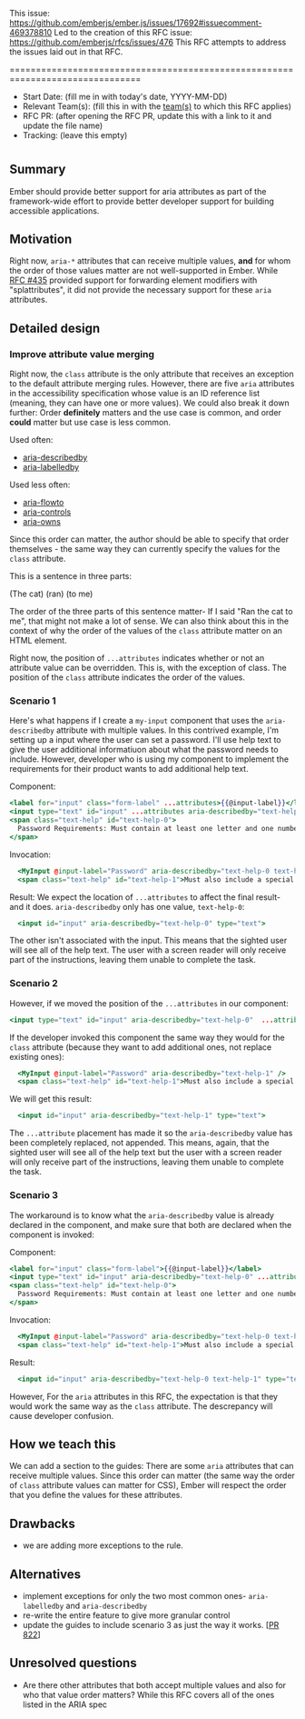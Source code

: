 This issue: https://github.com/emberjs/ember.js/issues/17692#issuecomment-469378810
Led to the creation of this RFC issue: https://github.com/emberjs/rfcs/issues/476
This RFC attempts to address the issues laid out in that RFC.

===============================================================================

- Start Date: (fill me in with today's date, YYYY-MM-DD)
- Relevant Team(s): (fill this in with the [team(s)](README.md#relevant-teams) to which this RFC applies)
- RFC PR: (after opening the RFC PR, update this with a link to it and update the file name)
- Tracking: (leave this empty)

# <RFC title>

## Summary

Ember should provide better support for aria attributes as part of the framework-wide effort to provide better developer support for building accessible applications. 

## Motivation

Right now, `aria-*` attributes that can receive multiple values, **and** for whom the order of those values matter are not well-supported in Ember. While [RFC #435](https://github.com/emberjs/rfcs/pull/435) provided support for forwarding element modifiers with "splattributes", it did not provide the necessary support for these `aria` attributes.

## Detailed design

### Improve attribute value merging 

Right now, the `class` attribute is the only attribute that receives an exception to the default attribute merging rules. However, there are five `aria` attributes in the accessibility specification whose value is an ID reference list (meaning, they can have one or more values). We could also break it down further: Order **definitely** matters and the use case is common, and order **could** matter but use case is less common. 

Used often: 
- [aria-describedby](https://www.w3.org/WAI/PF/aria/states_and_properties#aria-describedby)
- [aria-labelledby](https://www.w3.org/WAI/PF/aria/states_and_properties#aria-labelledby) 

Used less often:
- [aria-flowto](https://www.w3.org/WAI/PF/aria/states_and_properties#aria-flowto) 
- [aria-controls](https://www.w3.org/WAI/PF/aria/states_and_properties#aria-controls)
- [aria-owns](https://www.w3.org/WAI/PF/aria/states_and_properties#aria-owns) 

Since this order can matter, the author should be able to specify that order themselves - the same way they can currently specify the values for the `class` attribute.

This is a sentence in three parts:

(The cat) (ran) (to me)

The order of the three parts of this sentence matter- If I said "Ran the cat to me", that might not make a lot of sense. We can also think about this in the context of why the order of the values of the `class` attribute matter on an HTML element. 

Right now, the position of `...attributes` indicates whether or not an attribute value can be overridden. This is, with the exception of class. The position of the `class` attribute indicates the order of the values. 

### Scenario 1

Here's what happens if I create a `my-input` component that uses the `aria-describedby` attribute with multiple values. In this contrived example, I'm setting up a input where the user can set a password. I'll use help text to give the user additional informatiuon about what the password needs to include. However, developer who is using my component to implement the requirements for their product wants to add additional help text. 

Component:

```hbs
<label for="input" class="form-label" ...attributes>{{@input-label}}</label>
<input type="text" id="input" ...attributes aria-describedby="text-help-0"  />
<span class="text-help" id="text-help-0">
  Password Requirements: Must contain at least one letter and one number.
</span>
```

Invocation:

```hbs
  <MyInput @input-label="Password" aria-describedby="text-help-0 text-help-1" />
  <span class="text-help" id="text-help-1">Must also include a special character.</span>
```

Result: 
We expect the location of `...attributes` to affect the final result- and it does. `aria-describedby` only has one value, `text-help-0`: 

```hbs
  <input id="input" aria-describedby="text-help-0" type="text">
```

The other isn't associated with the input. This means that the sighted user will see all of the help text. The user with a screen reader will only receive part of the instructions, leaving them unable to complete the task. 

### Scenario 2
However, if we moved the position of the `...attributes` in our component: 

```hbs
<input type="text" id="input" aria-describedby="text-help-0"  ...attributes />
```

If the developer invoked this component the same way they would for the `class` attribute (because they want to add additional ones, not replace existing ones):

```hbs
  <MyInput @input-label="Password" aria-describedby="text-help-1" />
  <span class="text-help" id="text-help-1">Must also include a special character.</span>
```

We will get this result: 
```hbs
  <input id="input" aria-describedby="text-help-1" type="text">
```

The `...attribute` placement has made it so the `aria-describedby` value has been completely replaced, not appended. This means, again,  that the sighted user will see all of the help text but the user with a screen reader will only receive part of the instructions, leaving them unable to complete the task. 

### Scenario 3

The workaround is to know what the `aria-describedby` value is already declared in the component, and make sure that both are declared when the component is invoked:

Component: 
```hbs
<label for="input" class="form-label">{{@input-label}}</label>
<input type="text" id="input" aria-describedby="text-help-0" ...attributes />
<span class="text-help" id="text-help-0">
  Password Requirements: Must contain at least one letter and one number.
</span>
```

Invocation: 
```hbs
  <MyInput @input-label="Password" aria-describedby="text-help-0 text-help-1" />
  <span class="text-help" id="text-help-1">Must also include a special character.</span>
```

Result: 
```hbs
  <input id="input" aria-describedby="text-help-0 text-help-1" type="text">
```

However, For the `aria` attributes in this RFC, the expectation is that they would work the same way as the `class` attribute. The descrepancy will cause developer confusion. 


## How we teach this

We can add a section to the guides: 
There are some `aria` attributes that can receive multiple values. Since this order can matter (the same way the order of `class` attribute values can matter for CSS), Ember will respect the order that you define the values for these attributes. 

## Drawbacks

- we are adding more exceptions to the rule. 

## Alternatives

- implement exceptions for only the two most common ones- `aria-labelledby` and `aria-describedby`
- re-write the entire feature to give more granular control
- update the guides to include scenario 3 as just the way it works. [[PR 822](https://github.com/ember-learn/guides-source/pull/822)]

## Unresolved questions

- Are there other attributes that both accept multiple values and also for who that value order matters? While this RFC covers all of the ones listed in the ARIA spec
